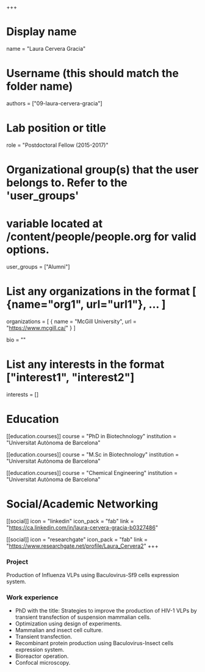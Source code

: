 +++
# Display name
name = "Laura Cervera Gracia"

# Username (this should match the folder name)
authors = ["09-laura-cervera-gracia"]

# Lab position or title
role = "Postdoctoral Fellow (2015-2017)"

# Organizational group(s) that the user belongs to. Refer to the 'user_groups'
# variable located at /content/people/people.org for valid options.
user_groups = ["Alumni"]

# List any organizations in the format [ {name="org1", url="url1"}, ... ]
organizations = [ { name = "McGill University", url = "https://www.mcgill.ca/" } ]

bio = ""

# List any interests in the format ["interest1", "interest2"]
interests = []

# Education
[[education.courses]]
  course = "PhD in Biotechnology"
  institution = "Universitat Autònoma de Barcelona"

[[education.courses]]
  course = "M.Sc in Biotechnology"
  institution = "Universitat Autònoma de Barcelona"

[[education.courses]]
  course = "Chemical Engineering"
  institution = "Universitat Autònoma de Barcelona"

# Social/Academic Networking
[[social]]
  icon = "linkedin"
  icon_pack = "fab"
  link = "https://ca.linkedin.com/in/laura-cervera-gracia-b0327486"

[[social]]
  icon = "researchgate"
  icon_pack = "fab"
  link = "https://www.researchgate.net/profile/Laura_Cervera2"
+++

### Project
Production of Influenza VLPs using Baculovirus-Sf9 cells expression system.

### Work experience
- PhD with the title: Strategies to improve the production of HIV-1 VLPs by
  transient transfection of suspension mammalian cells.
- Optimization using design of experiments.
- Mammalian and insect cell culture.
- Transient transfection.
- Recombinant protein production using Baculovirus-Insect cells expression
  system.
- Bioreactor operation.
- Confocal microscopy.
